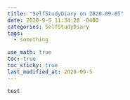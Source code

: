 ```yaml
---
title: "SelfStudyDiary on 2020-09-05"
date: 2020-9-5 11:34:28 -0400
categories: SelfStudyDiary
tags:
  - something

use_math: true
toc: true
toc_sticky: true
last_modified_at: 2020-09-5
---
```

`test` 
